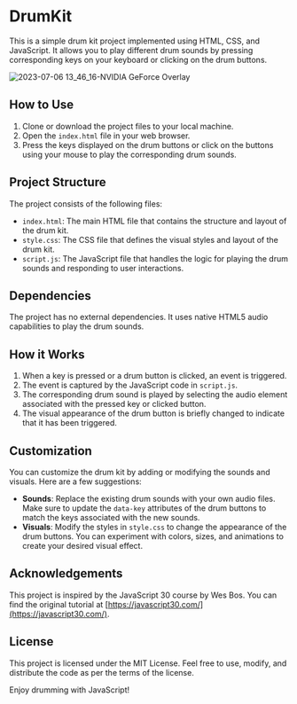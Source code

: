 # DrumKit

This is a simple drum kit project implemented using HTML, CSS, and JavaScript. It allows you to play different drum sounds by pressing corresponding keys on your keyboard or clicking on the drum buttons.

![2023-07-06 13_46_16-NVIDIA GeForce Overlay](https://github.com/DunkanGibson/DrumKit/assets/52463084/cbc776cd-7ed1-4529-9cc2-282d5c721405)

## How to Use

1. Clone or download the project files to your local machine.
2. Open the `index.html` file in your web browser.
3. Press the keys displayed on the drum buttons or click on the buttons using your mouse to play the corresponding drum sounds.

## Project Structure

The project consists of the following files:

- `index.html`: The main HTML file that contains the structure and layout of the drum kit.
- `style.css`: The CSS file that defines the visual styles and layout of the drum kit.
- `script.js`: The JavaScript file that handles the logic for playing the drum sounds and responding to user interactions.

## Dependencies

The project has no external dependencies. It uses native HTML5 audio capabilities to play the drum sounds.

## How it Works

1. When a key is pressed or a drum button is clicked, an event is triggered.
2. The event is captured by the JavaScript code in `script.js`.
3. The corresponding drum sound is played by selecting the audio element associated with the pressed key or clicked button.
4. The visual appearance of the drum button is briefly changed to indicate that it has been triggered.

## Customization

You can customize the drum kit by adding or modifying the sounds and visuals. Here are a few suggestions:

- **Sounds**: Replace the existing drum sounds with your own audio files. Make sure to update the `data-key` attributes of the drum buttons to match the keys associated with the new sounds.
- **Visuals**: Modify the styles in `style.css` to change the appearance of the drum buttons. You can experiment with colors, sizes, and animations to create your desired visual effect.

## Acknowledgements

This project is inspired by the JavaScript 30 course by Wes Bos. You can find the original tutorial at [https://javascript30.com/](https://javascript30.com/).

## License

This project is licensed under the MIT License. Feel free to use, modify, and distribute the code as per the terms of the license.

Enjoy drumming with JavaScript!
